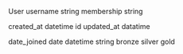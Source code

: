 User 
  username string 
  membership string 

  created_at datetime 
  id 
  updated_at datatime

  date_joined date datetime string 
  bronze silver gold 